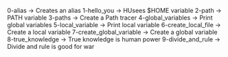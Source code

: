 0-alias -> Creates an alias
1-hello_you -> HUsees $HOME variable
2-path -> PATH variable
3-paths -> Create a Path tracer
4-global_variables -> Print global variables
5-local_variable -> Print local variable
6-create_local_file -> Create a local variable
7-create_global_variable -> Create a global variable
8-true_knowledge -> True knowledge is human power
9-divide_and_rule -> Divide and rule is good for war




